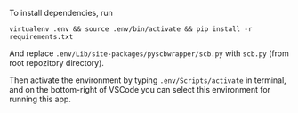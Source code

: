 To install dependencies, run 

`virtualenv .env && source .env/bin/activate && pip install -r requirements.txt`

And replace `.env/Lib/site-packages/pyscbwrapper/scb.py` with `scb.py` (from root repozitory directory).

Then activate the environment by typing `.env/Scripts/activate` in terminal, and on the bottom-right of VSCode you can select this environment for running this app.